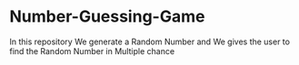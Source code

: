 # Number-Guessing-Game
In this repository We generate a Random Number and  We gives the user to find the Random Number in Multiple chance
